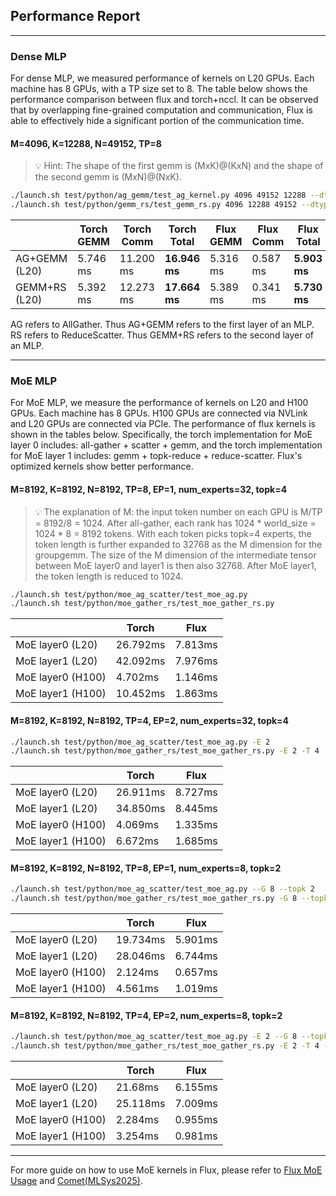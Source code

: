 ## Performance Report

---

### Dense MLP
For dense MLP, we measured performance of kernels on L20 GPUs. Each machine has 8 GPUs, with a TP size set to 8. The table below shows the performance comparison between flux and torch+nccl. It can be observed that by overlapping fine-grained computation and communication, Flux is able to effectively hide a significant portion of the communication time.

#### M=4096, K=12288, N=49152, TP=8

> 💡 Hint: The shape of the first gemm is (MxK)@(KxN) and the shape of the second gemm is (MxN)@(NxK).

```bash
./launch.sh test/python/ag_gemm/test_ag_kernel.py 4096 49152 12288 --dtype=float16 --iters=10
./launch.sh test/python/gemm_rs/test_gemm_rs.py 4096 12288 49152 --dtype=float16 --iters=10
```

|  | Torch GEMM | Torch Comm | Torch Total | Flux GEMM | Flux Comm | Flux Total |
| --- | --- | --- | --- | --- | --- | --- |
| AG+GEMM (L20) | 5.746 ms | 11.200 ms | **16.946 ms** | 5.316 ms | 0.587 ms | **5.903 ms** |
| GEMM+RS (L20) | 5.392 ms | 12.273 ms | **17.664 ms** | 5.389 ms | 0.341 ms | **5.730 ms** |

AG refers to AllGather. Thus AG+GEMM refers to the first layer of an MLP.
RS refers to ReduceScatter. Thus GEMM+RS refers to the second layer of an MLP.

---

### MoE MLP
For MoE MLP, we measure the performance of kernels on L20 and H100 GPUs. Each machine has 8 GPUs. H100 GPUs are connected via NVLink and L20 GPUs are connected via PCIe.
The performance of flux kernels is shown in the tables below.
Specifically, the torch implementation for MoE layer 0 includes: all-gather + scatter + gemm, and the torch implementation for MoE layer 1 includes: gemm + topk-reduce + reduce-scatter. Flux's optimized kernels show better performance.

#### M=8192, K=8192, N=8192, TP=8, EP=1, num_experts=32, topk=4


>💡 The explanation of M: the input token number on each GPU is M/TP = 8192/8 = 1024. After all-gather, each rank has 1024 * world_size = 1024 * 8 = 8192 tokens. With each token picks topk=4 experts, the token length is further expanded to 32768 as the M dimension for the groupgemm. The size of the M dimension of the intermediate tensor between MoE layer0 and layer1 is then also 32768. After MoE layer1, the token length is reduced to 1024.

```bash
./launch.sh test/python/moe_ag_scatter/test_moe_ag.py
./launch.sh test/python/moe_gather_rs/test_moe_gather_rs.py
```
|  | Torch | Flux |
| --- | --- | --- |
| MoE layer0 (L20) | 26.792ms | 7.813ms |
| MoE layer1 (L20) | 42.092ms | 7.976ms |
| MoE layer0 (H100) | 4.702ms | 1.146ms |
| MoE layer1 (H100) | 10.452ms | 1.863ms |

#### M=8192, K=8192, N=8192, TP=4, EP=2, num_experts=32, topk=4

```bash
./launch.sh test/python/moe_ag_scatter/test_moe_ag.py -E 2
./launch.sh test/python/moe_gather_rs/test_moe_gather_rs.py -E 2 -T 4
```

|  | Torch | Flux |
| --- | --- | --- |
| MoE layer0 (L20) | 26.911ms | 8.727ms |
| MoE layer1 (L20) | 34.850ms | 8.445ms |
| MoE layer0 (H100) | 4.069ms | 1.335ms |
| MoE layer1 (H100) | 6.672ms | 1.685ms |

#### M=8192, K=8192, N=8192, TP=8, EP=1, num_experts=8, topk=2

```bash
./launch.sh test/python/moe_ag_scatter/test_moe_ag.py --G 8 --topk 2
./launch.sh test/python/moe_gather_rs/test_moe_gather_rs.py -G 8 --topk 2 -M 16384
```

|  | Torch | Flux |
| --- | --- | --- |
| MoE layer0 (L20) | 19.734ms | 5.901ms |
| MoE layer1 (L20) | 28.046ms | 6.744ms |
| MoE layer0 (H100) | 2.124ms | 0.657ms |
| MoE layer1 (H100) | 4.561ms | 1.019ms |


#### M=8192, K=8192, N=8192, TP=4, EP=2, num_experts=8, topk=2
```bash
./launch.sh test/python/moe_ag_scatter/test_moe_ag.py -E 2 --G 8 --topk 2
./launch.sh test/python/moe_gather_rs/test_moe_gather_rs.py -E 2 -T 4 -G 8 --topk 2 -M 16384
```

|  | Torch | Flux |
| --- | --- | --- |
| MoE layer0 (L20) | 21.68ms | 6.155ms |
| MoE layer1 (L20) | 25.118ms | 7.009ms |
| MoE layer0 (H100) | 2.284ms | 0.955ms |
| MoE layer1 (H100) | 3.254ms | 0.981ms |

---
For more guide on how to use MoE kernels in Flux, please refer to [Flux MoE Usage](https://github.com/bytedance/flux/blob/main/docs/moe_usage.md) and [Comet(MLSys2025)](https://github.com/bytedance/flux/blob/main/docs/mlsys_comet_ae.md).
